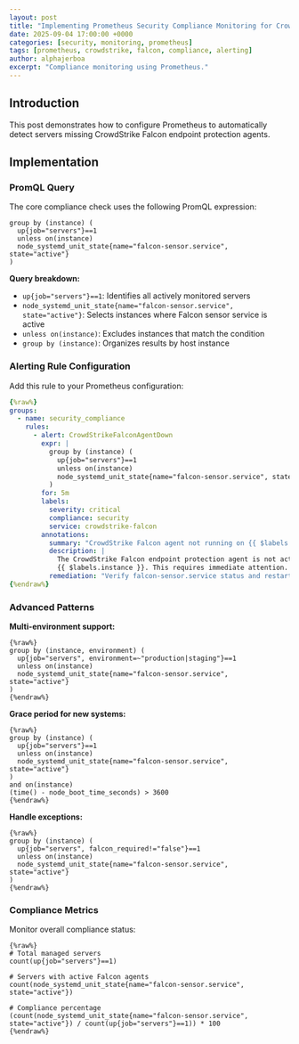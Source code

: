 ```yaml
---
layout: post
title: "Implementing Prometheus Security Compliance Monitoring for CrowdStrike Falcon Agents"
date: 2025-09-04 17:00:00 +0000
categories: [security, monitoring, prometheus]
tags: [prometheus, crowdstrike, falcon, compliance, alerting]
author: alphajerboa
excerpt: "Compliance monitoring using Prometheus."
---
```


## Introduction

This post demonstrates how to configure Prometheus to automatically detect servers missing CrowdStrike Falcon endpoint protection agents.

## Implementation

### PromQL Query

The core compliance check uses the following PromQL expression:

```promql
group by (instance) (
  up{job="servers"}==1 
  unless on(instance) 
  node_systemd_unit_state{name="falcon-sensor.service", state="active"}
)
```

**Query breakdown:**
- `up{job="servers"}==1`: Identifies all actively monitored servers
- `node_systemd_unit_state{name="falcon-sensor.service", state="active"}`: Selects instances where Falcon sensor service is active
- `unless on(instance)`: Excludes instances that match the condition
- `group by (instance)`: Organizes results by host instance

### Alerting Rule Configuration

Add this rule to your Prometheus configuration:

```yaml
{%raw%}
groups:
  - name: security_compliance
    rules:
      - alert: CrowdStrikeFalconAgentDown
        expr: |
          group by (instance) (
            up{job="servers"}==1 
            unless on(instance) 
            node_systemd_unit_state{name="falcon-sensor.service", state="active"}
          )
        for: 5m
        labels:
          severity: critical
          compliance: security
          service: crowdstrike-falcon
        annotations:
          summary: "CrowdStrike Falcon agent not running on {{ $labels.instance }}"
          description: |
            The CrowdStrike Falcon endpoint protection agent is not active on 
            {{ $labels.instance }}. This requires immediate attention.
          remediation: "Verify falcon-sensor.service status and restart if necessary"
{%endraw%}
```


### Advanced Patterns

**Multi-environment support:**
```promql
{%raw%}
group by (instance, environment) (
  up{job="servers", environment=~"production|staging"}==1 
  unless on(instance) 
  node_systemd_unit_state{name="falcon-sensor.service", state="active"}
)
{%endraw%}
```

**Grace period for new systems:**
```promql
{%raw%}
group by (instance) (
  up{job="servers"}==1 
  unless on(instance) 
  node_systemd_unit_state{name="falcon-sensor.service", state="active"}
) 
and on(instance) 
(time() - node_boot_time_seconds) > 3600
{%endraw%}
```

**Handle exceptions:**
```promql
{%raw%}
group by (instance) (
  up{job="servers", falcon_required!="false"}==1 
  unless on(instance) 
  node_systemd_unit_state{name="falcon-sensor.service", state="active"}
)
{%endraw%}
```

### Compliance Metrics

Monitor overall compliance status:

```promql
{%raw%}
# Total managed servers
count(up{job="servers"}==1)

# Servers with active Falcon agents
count(node_systemd_unit_state{name="falcon-sensor.service", state="active"})

# Compliance percentage
(count(node_systemd_unit_state{name="falcon-sensor.service", state="active"}) / count(up{job="servers"}==1)) * 100
{%endraw%}
```
